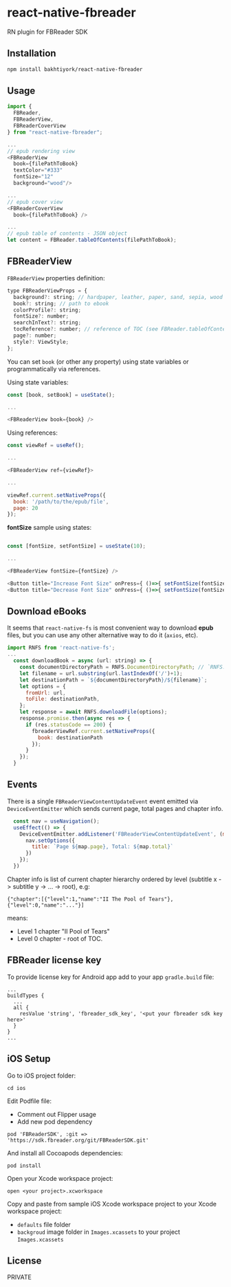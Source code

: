 # react-native-fbreader

RN plugin for FBReader SDK

## Installation

```sh
npm install bakhtiyork/react-native-fbreader
```

## Usage

```js
import {
  FBReader,
  FBReaderView, 
  FBReaderCoverView
} from "react-native-fbreader";

...
// epub rendering view
<FBReaderView  
  book={filePathToBook}
  textColor="#333"
  fontSize="12"
  background="wood"/>

...
// epub cover view
<FBReaderCoverView
  book={filePathToBook} />

...
// epub table of contents - JSON object
let content = FBReader.tableOfContents(filePathToBook);
```

## FBReaderView

`FBReaderView` properties definition:
```js
type FBReaderViewProps = {
  background?: string; // hardpaper, leather, paper, sand, sepia, wood
  book?: string; // path to ebook
  colorProfile?: string;
  fontSize?: number;
  searchInText?: string;
  tocReference?: number; // reference of TOC (see FBReader.tableOfContents)
  page?: number;
  style?: ViewStyle;
};
```
You can set `book` (or other any property) using state variables or programmatically via references.

Using state variables:
```js
const [book, setBook] = useState();

...

<FBReaderView book={book} />
```

Using references:
```js
const viewRef = useRef();

...

<FBReaderView ref={viewRef}>

...

viewRef.current.setNativeProps({
  book: '/path/to/the/epub/file',
  page: 20  
});

```

**fontSize** sample using states:
```javascript

const [fontSize, setFontSize] = useState(10);

...

<FBReaderView fontSize={fontSize} />

<Button title="Increase Font Size" onPress={ ()=>{ setFontSize(fontSize + 2) } } />
<Button title="Decrease Font Size" onPress={ ()=>{ setFontSize(fontSize - 2) } } />
```

## Download eBooks
It seems that `react-native-fs` is most convenient way to download **epub** files, but you can use any other alternative way to do it (`axios`, etc).

```js
import RNFS from 'react-native-fs';
...
  const downloadBook = async (url: string) => {
    const documentDirectoryPath = RNFS.DocumentDirectoryPath; // `RNFS.DocumentDirectoryPath` exists on both platforms and is writable
    let filename = url.substring(url.lastIndexOf('/')+1);
    let destinationPath = `${documentDirectoryPath}/${filename}`;
    let options = {
      fromUrl: url,
      toFile: destinationPath,
    };
    let response = await RNFS.downloadFile(options);
    response.promise.then(async res => {
      if (res.statusCode == 200) {
        fbreaderViewRef.current.setNativeProps({
          book: destinationPath  
        });
      }
    });
  }

```

## Events
There is a single `FBReaderViewContentUpdateEvent` event emitted via `DeviceEventEmitter` which sends current page, total pages and chapter info.
```js
  const nav = useNavigation();
  useEffect(() => {
    DeviceEventEmitter.addListener('FBReaderViewContentUpdateEvent', (map: any) => {
      nav.setOptions({
        title: `Page ${map.page}, Total: ${map.total}`
      })
    });
  })

```
Chapter info is list of current chapter hierarchy ordered by level (subtitle x -> subtitle y -> ... -> root), e.g:
```
{"chapter":[{"level":1,"name":"II The Pool of Tears"},{"level":0,"name":"..."}]
```
means:
* Level 1 chapter "II Pool of Tears"
* Level 0 chapter - root of TOC.


## FBReader license key
To provide license key for Android app add to your app `gradle.build` file:
```
...
buildTypes {
  ...
  all {
    resValue 'string', 'fbreader_sdk_key', '<put your fbreader sdk key here>'
  }
}
...
```

## iOS Setup
Go to iOS project folder:
```
cd ios
```
Edit Podfile file:
* Comment out Flipper usage
* Add new pod dependency
```
pod 'FBReaderSDK', :git => 'https://sdk.fbreader.org/git/FBReaderSDK.git'
```

And install all Cocoapods dependencies:
```
pod install
```

Open your Xcode workspace project:
```
open <your project>.xcworkspace
```

Copy and paste from sample iOS Xcode workspace project to your Xcode workspace project:
* `defaults` file folder
* `backgroud` image folder in `Images.xcassets` to your project `Images.xcassets`

## License

PRIVATE
